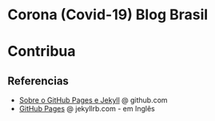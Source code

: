 # Corona (Covid-19) Blog Brasil

# Contribua

## Referencias

- [Sobre o GitHub Pages e Jekyll](https://help.github.com/pt/github/working-with-github-pages/about-github-pages-and-jekyll) @ github.com
- [GitHub Pages](https://jekyllrb.com/docs/github-pages/) @ jekyllrb.com - em Inglês